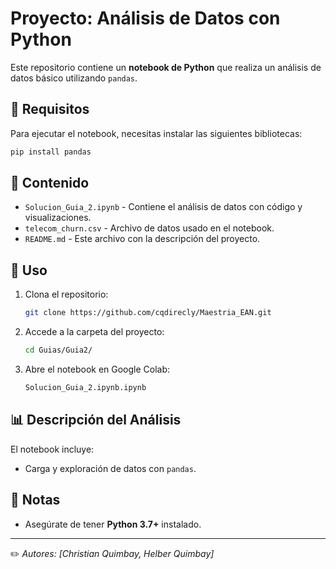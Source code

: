 # Proyecto: Análisis de Datos con Python

Este repositorio contiene un **notebook de Python** que realiza un análisis de datos básico utilizando `pandas`.

## 📌 Requisitos

Para ejecutar el notebook, necesitas instalar las siguientes bibliotecas:

```bash
pip install pandas
```

## 📂 Contenido

- `Solucion_Guia_2.ipynb` - Contiene el análisis de datos con código y visualizaciones.
- `telecom_churn.csv` - Archivo de datos usado en el notebook.
- `README.md` - Este archivo con la descripción del proyecto.

## 🚀 Uso

1. Clona el repositorio:
   ```bash
   git clone https://github.com/cqdirecly/Maestria_EAN.git
   ```
2. Accede a la carpeta del proyecto:
   ```bash
   cd Guias/Guia2/
   ```
3. Abre el notebook en Google Colab:
   ```bash
   Solucion_Guia_2.ipynb.ipynb
   ```

## 📊 Descripción del Análisis

El notebook incluye:

- Carga y exploración de datos con `pandas`.


## 📝 Notas

- Asegúrate de tener **Python 3.7+** instalado.

---

✏️ *Autores: [Christian Quimbay, Helber Quimbay]*

